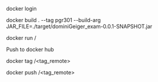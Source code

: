 
docker login 

docker build . --tag pgr301 --build-arg JAR_FILE=./target/dominiGeiger_exam-0.0.1-SNAPSHOT.jar

docker run <tag>/<repo>

Push to docker hub


docker tag <tag> <username>/<tag_remote>

docker push <username>/<tag_remote>
